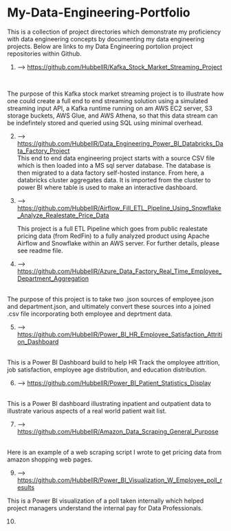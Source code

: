 # My-Data-Engineering-Portfolio
This is a collection of project directories which demonstrate my proficiency with data engineering concepts by documenting my data engineering projects. Below are links to my Data Engineering portolion project repositories within Github.

1. --> https://github.com/HubbellR/Kafka_Stock_Market_Streaming_Project
<br />

The purpose of this Kafka stock market streaming project is to illustrate how one could create a full end to end streaming solution using a simulated streaming input API, a Kafka runtime running on am AWS EC2 server,
S3 storage buckets, AWS Glue, and AWS Athena, so that this data stream can be indefintely stored and queried using SQL using minimal overhead.


2. --> https://github.com/HubbellR/Data_Engineering_Power_BI_Databricks_Data_Factory_Project
   <br />
This end to end data engineering project starts with a source CSV file which is then loaded into a MS sql server database. The database is then migrated to a data factory self-hosted instance. From here, a databricks cluster aggregates data. It is imported from the cluster to power BI where table is used to make an interactive dashboard.


3. --> https://github.com/HubbellR/Airflow_Fill_ETL_Pipeline_Using_Snowflake_Analyze_Realestate_Price_Data 
   <br />

   This project is a full ETL Pipeline which goes from public realestate pricing data (from RedFin) to a fully analyzed product using Apache Airflow and Snowflake within an AWS server. For further details, please see readme file.

4. --> https://github.com/HubbellR/Azure_Data_Factory_Real_Time_Employee_Department_Aggregation
 <br />
The purpose of this project is to take two .json sources of employee.json and department.json, and ultimately convert these sources into a joined .csv file incorporating both employee and deprtment data.

5.  --> https://github.com/HubbellR/Power_BI_HR_Employee_Satisfaction_Attrition_Dashboard
 <br />
This is a Power BI Dashboard build to help HR Track the omployee attrition, job satisfaction, employee age distribution, and education distribution.
 
6. --> https://github.com/HubbellR/Power_BI_Patient_Statistics_Display
 <br />
 This is a Power BI dashboard illustrating inpatient and outpatient data to illustrate various aspects of a real world patient wait list.

7. --> https://github.com/HubbellR/Amazon_Data_Scraping_General_Purpose
 <br />
Here is an example of a web scraping script I wrote to get pricing data from amazon shopping web pages.


9.  --> https://github.com/HubbellR/Power_BI_Visualization_W_Employee_poll_results

This is a Power BI visualization of a poll taken internally which helped project managers understand the internal pay for Data Professionals. 

10. 


   

